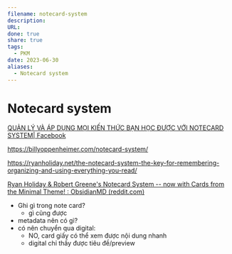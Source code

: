 ```yaml
---
filename: notecard-system
description: 
URL: 
done: true
share: true
tags:
  - PKM
date: 2023-06-30
aliases:
  - Notecard system
---
```


# Notecard system

[QUẢN LÝ VÀ ÁP DỤNG MỌI KIẾN THỨC BẠN HỌC ĐƯỢC VỚI NOTECARD SYSTEM| Facebook](https://www.facebook.com/groups/lamduocginenhonchua/posts/838330573954322)

https://billyoppenheimer.com/notecard-system/

https://ryanholiday.net/the-notecard-system-the-key-for-remembering-organizing-and-using-everything-you-read/

[Ryan Holiday & Robert Greene's Notecard System -- now with Cards from the Minimal Theme! : ObsidianMD (reddit.com)](https://www.reddit.com/r/ObsidianMD/comments/sqo1wq/ryan_holiday_robert_greenes_notecard_system_now/)


- Ghi gì trong note card?
	- gì cũng được
- metadata nên có gì?
- có nên chuyển qua digital:
	- NO, card giấy có thể xem được nội dung nhanh
	- digital chỉ thấy được tiêu đề/preview
